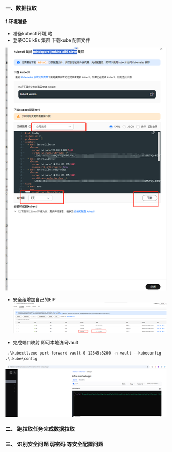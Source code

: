 ### 一、数据拉取
#### 1.环境准备

- 准备kubectl环境 略
- 登录CCE k8s 集群 下载kube 配置文件

![img.png](images/img.png)

- 安全组增加自己的EIP
![img_1.png](images/img_1.png)

- 完成端口映射 即可本地访问vault
 
` .\kubectl.exe port-forward vault-0 12345:8200 -n vault --kubeconfig .\.kube\config`

![img_2.png](images/img_2.png)

### 二、 跑拉取任务完成数据拉取

### 三、 识别安全问题 弱密码 等安全配置问题